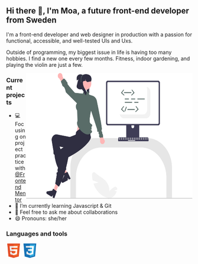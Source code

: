 ## Hi there 👋, I'm Moa, a future front-end developer from Sweden

I'm a front-end developer and web designer in production with a passion for functional, accessible, and well-tested UIs and Uxs. 

Outside of programming, my biggest issue in life is having too many hobbies. I find a new one every few months. Fitness, indoor gardening, and playing the violin are just a few. 

<img align="right" alt="illustration of web developer with laptop" src="./assets/undraw-proud-coder.svg" width="450" height="340" />

### Current projects

- 💻 Focusing on project practice with [@Frontend Mentor](https://www.frontendmentor.io/profile/moadavou)
- 🌱 I’m currently learning Javascript & Git
- 💬 Feel free to ask me about collaborations
- 😄 Pronouns: she/her

### Languages and tools
<code><img height="40" alt="HTML" src="https://raw.githubusercontent.com/devicons/devicon/master/icons/html5/html5-original.svg"></code>
<code><img height="40" alt="CSS" src="https://raw.githubusercontent.com/devicons/devicon/master/icons/css3/css3-original.svg"></code>

<!---
Icons: https://github.com/devicons/devicon
--->
